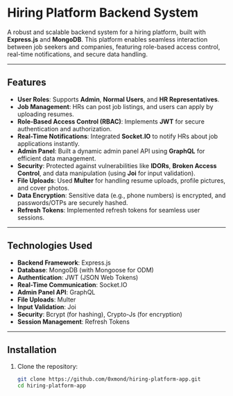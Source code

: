 # Hiring Platform Backend System

A robust and scalable backend system for a hiring platform, built with **Express.js** and **MongoDB**. This platform enables seamless interaction between job seekers and companies, featuring role-based access control, real-time notifications, and secure data handling.

---

## Features

- **User Roles**: Supports **Admin**, **Normal Users**, and **HR Representatives**.
- **Job Management**: HRs can post job listings, and users can apply by uploading resumes.
- **Role-Based Access Control (RBAC)**: Implements **JWT** for secure authentication and authorization.
- **Real-Time Notifications**: Integrated **Socket.IO** to notify HRs about job applications instantly.
- **Admin Panel**: Built a dynamic admin panel API using **GraphQL** for efficient data management.
- **Security**: Protected against vulnerabilities like **IDORs**, **Broken Access Control**, and data manipulation (using **Joi** for input validation).
- **File Uploads**: Used **Multer** for handling resume uploads, profile pictures, and cover photos.
- **Data Encryption**: Sensitive data (e.g., phone numbers) is encrypted, and passwords/OTPs are securely hashed.
- **Refresh Tokens**: Implemented refresh tokens for seamless user sessions.

---

## Technologies Used

- **Backend Framework**: Express.js
- **Database**: MongoDB (with Mongoose for ODM)
- **Authentication**: JWT (JSON Web Tokens)
- **Real-Time Communication**: Socket.IO
- **Admin Panel API**: GraphQL
- **File Uploads**: Multer
- **Input Validation**: Joi
- **Security**: Bcrypt (for hashing), Crypto-Js (for encryption)
- **Session Management**: Refresh Tokens

---

## Installation

1. Clone the repository:
   ```bash
   git clone https://github.com/0xmond/hiring-platform-app.git
   cd hiring-platform-app
